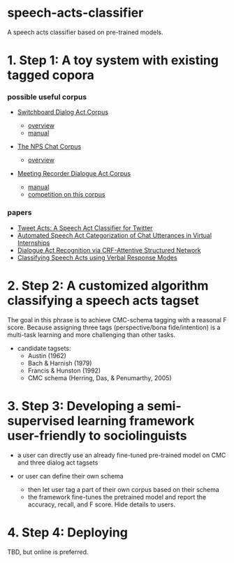 # speech-acts-classifier

A speech acts classifier based on pre-trained models.

# 1. Step 1: A toy system with existing tagged copora

### possible useful corpus
- [Switchboard Dialog Act Corpus](https://convokit.cornell.edu/documentation/switchboard.html)
    - [overview](http://compprag.christopherpotts.net/swda.html)
    - [manual](https://web.stanford.edu/~jurafsky/ws97/manual.august1.html)

- [The NPS Chat Corpus](http://faculty.nps.edu/cmartell/npschat.htm)
    - [overview](http://faculty.nps.edu/cmartell/npschat.htm)

- [Meeting Recorder Dialogue Act Corpus](https://github.com/NathanDuran/MRDA-Corpus)
    - [manual](https://github.com/NathanDuran/MRDA-Corpus/blob/master/mrda_manual.pdf)
    - [competition on this corpus](https://paperswithcode.com/sota/dialogue-act-classification-on-icsi-meeting)

### papers

- [Tweet Acts: A Speech Act Classifier for Twitter](https://arxiv.org/pdf/1605.05156.pdf)
- [Automated Speech Act Categorization of Chat Utterances in Virtual Internships](https://educationaldatamining.org/files/conferences/EDM2018/papers/EDM2018_paper_115.pdf)
- [Dialogue Act Recognition via CRF-Attentive Structured Network](https://arxiv.org/pdf/1711.05568v1.pdf)
- [Classifying Speech Acts using Verbal Response Modes](https://www.aclweb.org/anthology/U06-1007.pdf)

# 2. Step 2: A customized algorithm classifying a speech acts tagset

The goal in this phrase is to achieve CMC-schema tagging with a reasonal F score. Because assigning three tags (perspective/bona fide/intention) is a multi-task learning and more challenging than other tasks.

- candidate tagsets:
    - Austin (1962)
    - Bach & Harnish (1979) 
    - Francis & Hunston (1992) 
    - CMC schema (Herring, Das, & Penumarthy, 2005)

# 3. Step 3: Developing a semi-supervised learning framework user-friendly to sociolinguists

- a user can directly use an already fine-tuned pre-trained model on CMC and three dialog act tagsets

- or user can define their own schema
    - then let user tag a part of their own corpus based on their schema
    - the framework fine-tunes the pretrained model and report the accuracy, recall, and F score. Hide details to users.

# 4. Step 4: Deploying

TBD, but online is preferred.









